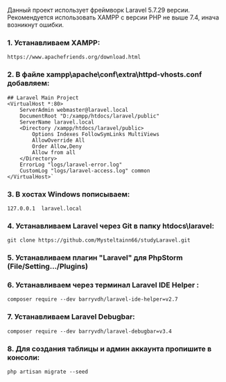 Данный проект использует фреймворк Laravel 5.7.29 версии.  
Рекомендуется использовать XAMPP с версии PHP не выше 7.4, инача возникнут ошибки.

### 1. Устанавливаем XAMPP:
   `https://www.apachefriends.org/download.html`

### 2. В файле xampp\apache\conf\extra\httpd-vhosts.conf добавляем:

```
## Laravel Main Project
<VirtualHost *:80>
    ServerAdmin webmaster@laravel.local
    DocumentRoot "D:/xampp/htdocs/laravel/public"
    ServerName laravel.local
    <Directory /xampp/htdocs/laravel/public>
        Options Indexes FollowSymLinks MultiViews
        AllowOverride All
        Order Allow,Deny
        Allow from all
    </Directory>
    ErrorLog "logs/laravel-error.log"
    CustomLog "logs/laravel-access.log" common
</VirtualHost>`
```

### 3. В хостах Windows пописываем:
    127.0.0.1  laravel.local

### 4. Устанавливаем Laravel через Git в папку htdocs\laravel:
   `git clone https://github.com/Mysteltainn66/studyLaravel.git`

### 5. Устанавливаем плагин "Laravel" для PhpStorm (File/Setting.../Plugins)

### 6. Устанавливаем через терминал Laravel IDE Helper :
   `composer require --dev barryvdh/laravel-ide-helper=v2.7`

### 7. Устанавливаем Laravel Debugbar:
   `composer require --dev barryvdh/laravel-debugbar=v3.4`

### 8. Для создания таблицы и админ аккаунта пропишите в консоли:
   `php artisan migrate --seed`
